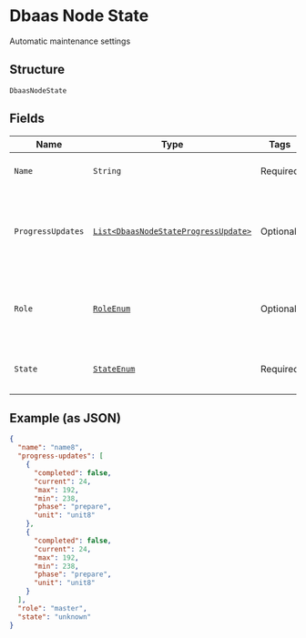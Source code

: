 
# Dbaas Node State

Automatic maintenance settings

## Structure

`DbaasNodeState`

## Fields

| Name | Type | Tags | Description | Getter | Setter |
|  --- | --- | --- | --- | --- | --- |
| `Name` | `String` | Required | Name of the service node | String getName() | setName(String name) |
| `ProgressUpdates` | [`List<DbaasNodeStateProgressUpdate>`](../../doc/models/dbaas-node-state-progress-update.md) | Optional | Extra information regarding the progress for current state | List<DbaasNodeStateProgressUpdate> getProgressUpdates() | setProgressUpdates(List<DbaasNodeStateProgressUpdate> progressUpdates) |
| `Role` | [`RoleEnum`](../../doc/models/role-enum.md) | Optional | Role of this node. Only returned for a subset of service types | RoleEnum getRole() | setRole(RoleEnum role) |
| `State` | [`StateEnum`](../../doc/models/state-enum.md) | Required | Current state of the service node | StateEnum getState() | setState(StateEnum state) |

## Example (as JSON)

```json
{
  "name": "name8",
  "progress-updates": [
    {
      "completed": false,
      "current": 24,
      "max": 192,
      "min": 238,
      "phase": "prepare",
      "unit": "unit8"
    },
    {
      "completed": false,
      "current": 24,
      "max": 192,
      "min": 238,
      "phase": "prepare",
      "unit": "unit8"
    }
  ],
  "role": "master",
  "state": "unknown"
}
```

